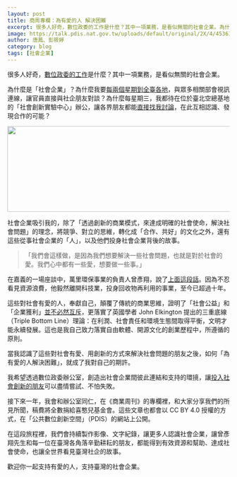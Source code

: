 ```yaml
---
layout: post
title: 商周專欄：為有愛的人 解決困難
excerpt: 很多人好奇，數位政委的工作是什麼？其中一項業務，是看似無關的社會企業。為什麼是「社會企業」？
image: https://talk.pdis.nat.gov.tw/uploads/default/original/2X/4/45361e8b6bb787f4bc93ad709e64aa068f1a644f.jpg
author: 唐鳳、彭筱婷
category: blog
tags: [社會企業]
---
```


很多人好奇，<a href="https://talk.pdis.nat.gov.tw/uploads/default/original/2X/3/350d9773f54d40093ca11fafe08dc7da7568079b.jpg">數位政委的工作</a>是什麼？其中一項業務，是看似無關的社會企業。

為什麼是「社會企業」？為什麼我要[每兩個星期到全臺各地](http://sme.moeasmea.gov.tw/startup/modules/se/mod_gov/)，與眾多相關部會視訊連線，讓官員直接與社企朋友對談？為什麼每星期三，我都待在位於臺北空總基地的「社會創新實驗中心」辦公，讓各界朋友都能[直接找我討論](https://pdis.github.io/socialinnovationlab-calendar/)，在此互相認識、發現合作的可能？

<img src="https://talk.pdis.nat.gov.tw/uploads/default/original/2X/4/45361e8b6bb787f4bc93ad709e64aa068f1a644f.jpg" width="690" height="194">

社會企業吸引我的，除了「透過創新的商業模式，來達成明確的社會使命，解決社會問題」的理念，將競爭、對立的思維，轉化成「合作、共好」的文化之外，還有這些從事社會企業的「人」，以及他們投身社會企業背後的故事。

> 「我們會這樣做，是因為我們想要解決一些社會問題，也就是對於社會的愛。我們心中都有一些愛，想要做一些事。」

在嘉義的一場座談中，萬里環保事業的負責人曾彥翔，說了[上面這段話](https://sayit.pdis.nat.gov.tw/2017-11-28-%E7%A4%BE%E6%9C%83%E4%BC%81%E6%A5%AD%E7%AC%AC%E4%B8%89%E6%AC%A1%E5%B7%A1%E8%BF%B4%E6%9C%83%E8%AD%B0#s119773)。因為不忍看見資源浪費，他毅然離開科技業，投身回收物再利用的事業，至今已超過十年。

這些對社會有愛的人，奉獻自己，顛覆了傳統的商業思維，證明了「社會公益」和「企業獲利」[並不必然互斥](https://issuu.com/pdis.tw/docs/10602341570)，更落實了英國學者 John Elkington 提出的三重底線（Triple Bottom Line）理論：在利潤、社會責任和環境生態間取得平衡，文明才能永續發展。這也是我自己致力落實自由軟體、開源文化的創業歷程中，所遵循的原則。 

當我認識了這些對社會有愛、用創新的方式來解決社會問題的朋友之後，如何「為有愛的人解決困難」，就成了我對自己的期許。

我希望透過數位政委辦公室，創造出社會企業間彼此連結和支持的環摬，讓[投入社會創新的朋友](https://sme.moeasmea.gov.tw/startup/modules/se/mod_case/list.php)可以盡情嘗試、不怕失敗。 

接下來一年，我會和辦公室同仁，在《商業周刊》的專欄裡，和大家分享我們的所見所聞，稿費將全數捐給喜憨兒基金會。這些文章也都會以 CC BY 4.0 授權的方式，在「公共數位創新空間」（PDIS）的網站上公開。

在這段旅程裡，我們會持續製作影像、文字紀錄，讓更多人認識社會企業，讓曾彥翔先生和每一位在臺灣各角落辛勤耕耘的朋友，都能得到有效資源和幫助、達成社會使命，也讓全世界看見臺灣社企的故事。

歡迎你一起支持有愛的人，支持臺灣的社會企業。
